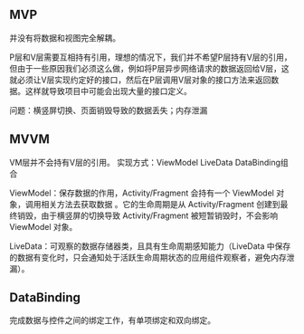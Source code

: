 ## MVP
并没有将数据和视图完全解耦。

P层和V层需要互相持有引用，理想的情况下，我们并不希望P层持有V层的引用，但由于一些原因我们必须这么做，例如将P层异步网络请求的数据返回给V层，这就必须让V层实现约定好的接口，然后在P层调用V层对象的接口方法来返回数据。这样就导致项目中可能会出现大量的接口定义。

问题：横竖屏切换、页面销毁导致的数据丢失；内存泄漏

## MVVM
VM层并不会持有V层的引用。
实现方式：ViewModel LiveData DataBinding组合

ViewModel：保存数据的作用，Activity/Fragment 会持有一个 ViewModel 对象，调用相关方法去获取数据 。它的生命周期是从 Activity/Fragment 创建到最终销毁，由于横竖屏的切换导致 Activity/Fragment 被短暂销毁时，不会影响 ViewModel 对象。

LiveData：可观察的数据存储器类，且具有生命周期感知能力（LiveData 中保存的数据有变化时，只会通知处于活跃生命周期状态的应用组件观察者，避免内存泄漏）。

## DataBinding
完成数据与控件之间的绑定工作，有单项绑定和双向绑定。
